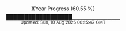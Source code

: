 <p align="center">
⏳Year Progress (60.55 %)<br>
██████████████████▁▁▁▁▁▁▁▁▁▁▁▁ <br>
<sub>Updated: Sun, 10 Aug 2025 00:15:47 GMT</sub>
</p>


